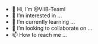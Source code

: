 - 👋 Hi, I’m @VIIB-TeamI
- 👀 I’m interested in ...
- 🌱 I’m currently learning ...
- 💞️ I’m looking to collaborate on ...
- 📫 How to reach me ...

<!---
VIIB-TeamI/VIIB-TeamI is a ✨ special ✨ repository because its `README.md` (this file) appears on your GitHub profile.
You can click the Preview link to take a look at your changes.
--->
